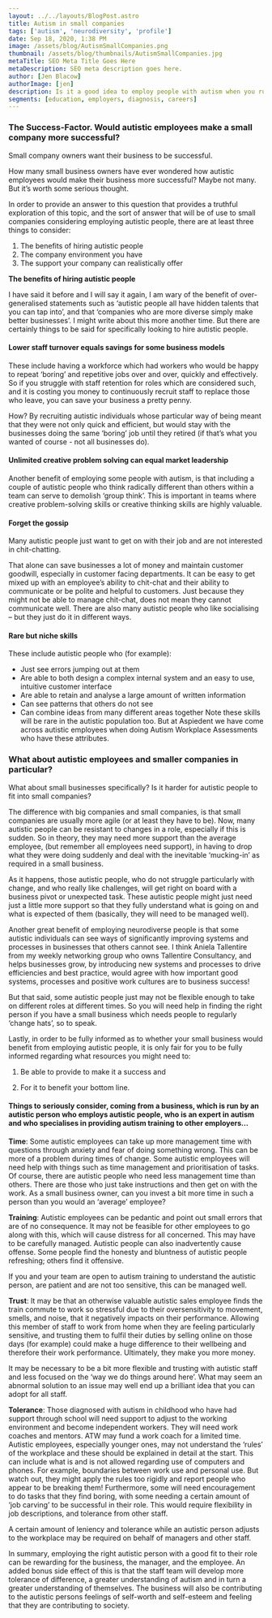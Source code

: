 ```yaml
---
layout: ../../layouts/BlogPost.astro
title: Autism in small companies
tags: ['autism', 'neurodiversity', 'profile']
date: Sep 18, 2020, 1:38 PM
image: /assets/blog/AutismSmallCompanies.png
thumbnail: /assets/blog/thumbnails/AutismSmallCompanies.jpg
metaTitle: SEO Meta Title Goes Here
metaDescription: SEO meta description goes here.
author: [Jen Blacow]
authorImage: [jen]
description: Is it a good idea to employ people with autism when you run a small business? This blog provides a truthful exploration of this topic. This includes a discussion of the benefits of hiring autistic people and the resources you may need to have to employ autistic people successfully. 
segments: [education, employers, diagnosis, careers]
---
```

### **The Success-Factor. Would autistic employees make a small company more successful?**

Small company owners want their business to be successful.

How many small business owners have ever wondered how autistic employees would make their business more successful? Maybe not many. But it’s worth some serious thought.

In order to provide an answer to this question that provides a truthful exploration of this topic, and the sort of answer that will be of use to small companies considering employing autistic people, there are at least three things to consider:

1. The benefits of hiring autistic people
2. The company environment you have
3. The support your company can realistically offer

**The benefits of hiring autistic people**

I have said it before and I will say it again, I am wary of the benefit of over-generalised statements such as ‘autistic people all have hidden talents that you can tap into’, and that ‘companies who are more diverse simply make better businesses’. I might write about this more another time.
But there are certainly things to be said for specifically looking to hire autistic people.

#### **Lower staff turnover equals savings for some business models**
These include having a workforce which had workers who would be happy to repeat ‘boring’ and repetitive jobs over and over, quickly and effectively. So if you struggle with staff retention for roles which are considered such, and it is costing you money to continuously recruit staff to replace those who leave, you can save your business a pretty penny.

How? By recruiting autistic individuals whose particular way of being meant that they were not only quick and efficient, but would stay with the businesses doing the same ‘boring’ job until they retired (if that’s what you wanted of course - not all businesses do).

#### **Unlimited creative problem solving can equal market leadership**
Another benefit of employing some people with autism, is that including a couple of autistic people who think radically different than others within a team can serve to demolish ‘group think’. This is important in teams where creative problem-solving skills or creative thinking skills are highly valuable.

#### **Forget the gossip**
Many autistic people just want to get on with their job and are not interested in chit-chatting.

That alone can save businesses a lot of money and maintain customer goodwill, especially in customer facing departments. It can be easy to get mixed up with an employee’s ability to chit-chat and their ability to communicate or be polite and helpful to customers. Just because they might not be able to manage chit-chat, does not mean they cannot communicate well.  There are also many autistic people who like socialising –  but they just do it in different ways.
#### **Rare but niche skills**
These include autistic people who (for example):
- Just see errors jumping out at them
- Are able to both design a complex internal system and an easy to use, intuitive customer interface
- Are able to retain and analyse a large amount of written information
- Can see patterns that others do not see
- Can combine ideas from many different areas together
Note these skills will be rare in the autistic population too. But at Aspiedent we have come across autistic employees when doing Autism Workplace Assessments who have these attributes.

### **What about autistic employees and smaller companies in particular?**
What about small businesses specifically? Is it harder for autistic people to fit into small companies?

The difference with big companies and small companies, is that small companies are usually more agile (or at least they have to be). Now, many autistic people can be resistant to changes in a role, especially if this is sudden. So in theory, they may need more support than the average employee, (but remember all employees need support), in having to drop what they were doing suddenly and deal with the inevitable ‘mucking-in’ as required in a small business.

As it happens, those autistic people, who do not struggle particularly with change, and who really like challenges, will get right on board with a business pivot or unexpected task. These autistic people might just need just a little more support so that they fully understand what is going on and what is expected of them (basically, they will need to be managed well).

Another great benefit of employing neurodiverse people is that some autistic individuals can see ways of significantly improving systems and processes in businesses that others cannot see. I think Aniela Tallentire from my weekly networking group who owns Tallentire Consultancy, and helps businesses grow, by introducing new systems and processes to drive efficiencies and best practice,  would agree with how important good systems, processes and positive work cultures are to business success!

But that said, some autistic people just may not be flexible enough to take on different roles at different times. So you will need help in finding the right person if you have a small business which needs people to regularly ‘change hats’, so to speak.

Lastly, in order to be fully informed as to whether your small business would benefit from employing autistic people, it is only fair for you to be fully informed regarding what resources you might need to:

1.  Be able to provide to make it a success and

2.  For it to benefit your bottom line.

#### **Things to seriously consider, coming from a business, which is run by an autistic person who employs autistic people, who is an expert in autism and who specialises in providing autism training to other employers…**
**Time**: Some autistic employees can take up more management time with questions through anxiety and fear of doing something wrong. This can be more of a problem during times of change. Some autistic employees will need help with things such as time management and prioritisation of tasks. Of course, there are autistic people who need less management time than others. There are those who just take instructions and then get on with the work.
As a small business owner, can you invest a bit more time in such a person than you would an ‘average’ employee?

**Training**: Autistic employees can be pedantic and point out small errors that are of no consequence. It may not be feasible for other employees to go along with this, which will cause distress for all concerned. This may have to be carefully managed. Autistic people can also inadvertently cause offense. Some people find the honesty and bluntness of autistic people refreshing; others find it offensive.

If you and your team are open to autism training to understand the autistic person, are patient and are not too sensitive, this can be managed well.

**Trust**: It may be that an otherwise valuable autistic sales employee finds the train commute to work so stressful due to their oversensitivity to movement, smells, and noise, that it negatively impacts on their performance. Allowing this member of staff to work from home when they are feeling particularly sensitive, and trusting them to fulfil their duties by selling online on those days (for example) could make a huge difference to their wellbeing and therefore their work performance. Ultimately, they make you more money.

It may be necessary to be a bit more flexible and trusting with autistic staff and less focused on the ‘way we do things around here’. What may seem an abnormal solution to an issue may well end up a brilliant idea that you can adopt for all staff.

**Tolerance**: Those diagnosed with autism in childhood who have had support through school will need support to adjust to the working environment and become independent workers.  They will need work coaches and mentors. ATW may fund a work coach for a limited time. Autistic employees, especially younger ones, may not understand the ‘rules’ of the workplace and these should be explained in detail at the start. This can include what is and is not allowed regarding use of computers and phones. For example, boundaries between work use and personal use. But watch out, they might apply the rules too rigidly and report people who appear to be breaking them! Furthermore, some will need encouragement to do tasks that they find boring, with some needing a certain amount of ‘job carving’ to be successful in their role. This would require flexibility in job descriptions, and tolerance from other staff. 

A certain amount of leniency and tolerance while an autistic person adjusts to the workplace may be required on behalf of managers and other staff.

In summary, employing the right autistic person with a good fit to their role can be rewarding for the business, the manager, and the employee. An added bonus side effect of this is that the staff team will develop more tolerance of difference, a greater understanding of autism and in turn a greater understanding of themselves. The business will also be contributing to the autistic persons feelings of self-worth and self-esteem and feeling that they are contributing to society.